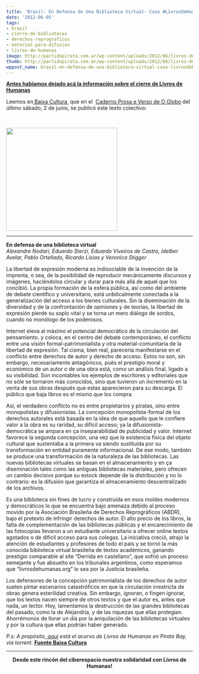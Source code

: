 ```yaml
---
title: 'Brasil: En Defensa de Una Biblioteca Virtual- Caso #LivrosDeHumanas'
date: '2012-06-05'
tags:
- brasil
- cierre-de-bibliotecas
- derechos-reprograficos
- material-para-difusion
- livros-de-humanas
image: http://partidopirata.com.ar/wp-content/uploads/2012/06/livros-de-humanas-globo.png
thumb: http://partidopirata.com.ar/wp-content/uploads/2012/06/livros-de-humanas-globo-150x150.png
wppost_name: brasil-en-defensa-de-una-biblioteca-virtual-caso-livrosdehumanas
---
```


<strong><a href="http://partidopirata.com.ar/4548/brasil-cierre-de-biblioteca-virtual-libro-impreso-pdf-legal-o-ilegal-livrosdehumanas-org-se-defiende">Antes habíamos dejado acá la información sobre el cierre de Livros de Humanas</a></strong>

Leemos en<a href="http://baixacultura.org/2012/06/05/por-dentro-do-caso-livros-de-humanas-x-abdr/" target="_blank"> Baixa Cultura </a> que en el  <a href="http://oglobo.globo.com/blogs/prosa/posts/2012/06/02/em-carta-aberta-intelectuais-apoiam-blog-livros-de-humanas-448445.asp" target="_blank">Caderno Prosa e Verso de O Globo</a> del  último sábado, 2 de junio, se publicó este texto colectivo:

&nbsp;

<a href="http://partidopirata.com.ar/wp-content/uploads/2012/06/livros-de-humanas-globo.png"><img class="size-medium wp-image-4636" title="livros-de-humanas-globo" src="http://partidopirata.com.ar/wp-content/uploads/2012/06/livros-de-humanas-globo-300x277.png" alt="" width="300" height="277" /></a>


<hr />

<div><strong>En defensa de una biblioteca virtual </strong></div>
<em> Alexandre Nodari, Eduardo Sterzi, Eduardo Viveiros de Castro, Idelber Avelar, Pablo Ortellado, Ricardo Lísias y Veronica Stigger</em>

La libertad de expresión moderna es indisociable de la invención de la imprenta, o sea, de la posibilidad de reproducir mecánicamente discursos y imágenes, haciéndolos circular y durar para más allá de aquel que los concibió. La propia formación de la esfera pública, así como del ambiente de debate científico y universitario, está unbilicalmente conectada a la generalización del acceso a los bienes culturales. Sin la diseminación de la diversidad y de la confrontación de opiniones y de teorias, la libertad de expresión pierde su soplo vital y se torna un mero diálogo de sordos, cuando no monólogo de los poderosos.

Internet eleva al máximo el potencial democrático de la circulación del pensamiento. y coloca, en el centro del debate contemporáneo, el conflicto entre una visión formal-patrimonialista y otra material-comunitaria de la libertad de expresión. Tal cisma, bien real, pareceria manifestarse en el conflicto entre derechos de autor y derecho de acceso. Estos no son, sin embargo, necesariamente antagónicos, pués el prestigio moral y económico de un autor o de una obra está, como un análisis final, ligado a su visibilidad. Son incontables los ejemplos de escritores y editoriales que no sóle se tornaron más conocidos, sino que tuvieron un incremento en la venta de sus obras después que estas aparecieron para su descarga. El público que baja libros es el mismo que los compra.

Así, el verdadero conflicto no es entre propietarios y piratas, sino entre monopolistas y difusionistas. La concepción monopolista-formal de los derechos autorales está basada en la idea de que aquello que le confiere valor a la obra es su raridad, su difícil acceso; ya la difusionista-democrática se ampara en ça inseparabilidad de publicidad y valor. Internet favorece la segunda concepción, una vez que la existencia física del objeto cultural que sustentaba a la primera va siendo sustituída por su transformación en entidad puramente informacional. De ese modo, también se produce una transformación de la naturaleza de las bibliotecas. Las nuevas bibliotecas virtuales se basan en el almacenamiento y en ça diseminación tales como las antiguas bibliotecas materiales, pero ofrecen un cambio decisivo porque su estock depende de la distribución y no lo contrario: es la difusión que garantiza el almacenamiento descentralizado de los archivos.

Es una biblioteca sin fines de lucro y construída en esos moldes modernos y democráticos lo que se encuentra bajo amenaza debido al proceso movido por la Asociación Brasileña de Derechos Reprográficos (ABDR), bajo el pretexto de infringir derechos de autor. El alto precio de los libros, la falta de complementación de las bibliotecas públicas y el encarecimiento de las fotocopias llevaron a un estudiante universitario a ofrecer online textos agotados o de difícil acceso para sus colegas. La iniciativa creció, atrajo la atención de estudiantes y profesores de todo el país y se tornó la más conocida biblioteca virtual brasileña de textos académicos, ganando prestigio comparable al site “Derrida en castellano”, que sofrió un proceso semejante y fue absuelto en los tribunales argentinos, como esperamos que “livrosdehumanas.org” lo sea por la Justicia brasileña.

Los defensores de la concepción patrimonialista de los derechos de autor suelen pintar escenarios catastróficos en que la circulación irrestricta de obras genera esterilidad creativa. Sin embargo, ignoran, o fingen ignorar, que los textos nacen siempre de otros textos y que el autor es, antes que nada, un lector. Hoy, lamentamos la destrucción de las grandes bibliotecas del pasado, como la de Alejandria, y de las riquezas que ellas protegian. Ahorrémonos de llorar un día por la aniquilación de las bibliotecas virtuales y por la cultura que ellas podrían haber generado.

<em>P.s: A propósito,<a href="http://thepiratebay.se/search/livros%20de%20humanas/0/99/0" target="_blank"> aqui</a> está el acervo de Livros de Humanas en Pirate Bay, via torrent.</em>
<strong><a href="http://baixacultura.org/2012/06/05/por-dentro-do-caso-livros-de-humanas-x-abdr/" target="_blank">Fuente Baixa Cultura</a></strong>

<hr />
<p style="text-align: center;"><strong>Desde este rincón del ciberespacio nuestra solidaridad con Livros de Humanas!</strong></p>
